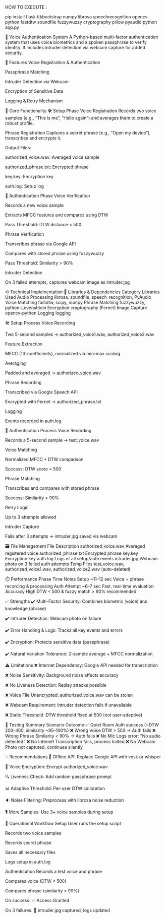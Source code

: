 HOW TO EXECUTE :

pip install flask ttkbootstrap numpy librosa speechrecognition opencv-python fastdtw soundfile fuzzywuzzy cryptography pillow pyaudio
python app.py


🔐 Voice Authentication System
A Python-based multi-factor authentication system that uses voice biometrics and a spoken passphrase to verify identity. It includes intruder detection via webcam capture for added security.

📌 Features
Voice Registration & Authentication

Passphrase Matching

Intruder Detection via Webcam

Encryption of Sensitive Data

Logging & Retry Mechanism

🧠 Core Functionality
🛠️ Setup Phase
Voice Registration
Records two voice samples (e.g., “This is me”, “Hello again”) and averages them to create a robust profile.

Phrase Registration
Captures a secret phrase (e.g., “Open my device”), transcribes and encrypts it.

Output Files:

authorized_voice.wav: Averaged voice sample

authorized_phrase.txt: Encrypted phrase

key.key: Encryption key

auth.log: Setup log

🔐 Authentication Phase
Voice Verification

Records a new voice sample

Extracts MFCC features and compares using DTW

Pass Threshold: DTW distance < 500

Phrase Verification

Transcribes phrase via Google API

Compares with stored phrase using fuzzywuzzy

Pass Threshold: Similarity > 90%

Intruder Detection

On 3 failed attempts, captures webcam image as intruder.jpg

⚙️ Technical Implementation
🧩 Libraries & Dependencies
Category	Libraries Used
Audio Processing	librosa, soundfile, speech_recognition, PyAudio
Voice Matching	fastdtw, scipy, numpy
Phrase Matching	fuzzywuzzy, python-Levenshtein
Encryption	cryptography (Fernet)
Image Capture	opencv-python
Logging	logging

🛠️ Setup Process
Voice Recording

Two 5-second samples → authorized_voice1.wav, authorized_voice2.wav

Feature Extraction

MFCC (13-coefficients), normalized via min-max scaling

Averaging

Padded and averaged → authorized_voice.wav

Phrase Recording

Transcribed via Google Speech API

Encrypted with Fernet → authorized_phrase.txt

Logging

Events recorded in auth.log

🔄 Authentication Process
Voice Recording

Records a 5-second sample → test_voice.wav

Voice Matching

Normalized MFCC + DTW comparison

Success: DTW score < 500

Phrase Matching

Transcribes and compares with stored phrase

Success: Similarity > 90%

Retry Logic

Up to 3 attempts allowed

Intruder Capture

Fails after 3 attempts → intruder.jpg saved via webcam

🗃️ File Management
File	Description
authorized_voice.wav	Averaged registered voice
authorized_phrase.txt	Encrypted phrase
key.key	Encryption key
auth.log	Logs of all setup/auth events
intruder.jpg	Webcam photo on 3 failed auth attempts
Temp Files	test_voice.wav, authorized_voice1.wav, authorized_voice2.wav (auto-deleted)

⏱️ Performance
Phase	Time	Notes
Setup	~11–12 sec	Voice + phrase recording & processing
Auth Attempt	~6–7 sec	Fast, real-time evaluation
Accuracy	High	DTW < 500 & fuzzy match > 90% recommended

✅ Strengths
✔️ Multi-Factor Security: Combines biometric (voice) and knowledge (phrase)

✔️ Intruder Detection: Webcam photo on failure

✔️ Error Handling & Logs: Tracks all key events and errors

✔️ Encryption: Protects sensitive data (passphrase)

✔️ Natural Variation Tolerance: 2-sample average + MFCC normalization

⚠️ Limitations
❌ Internet Dependency: Google API needed for transcription

❌ Noise Sensitivity: Background noise affects accuracy

❌ No Liveness Detection: Replay attacks possible

❌ Voice File Unencrypted: authorized_voice.wav can be stolen

❌ Webcam Requirement: Intruder detection fails if unavailable

❌ Static Threshold: DTW threshold fixed at 500 (not user-adaptive)

🧪 Testing Summary
Scenario	Outcome
✅ Quiet Room	Auth success (~DTW 200-400, similarity ~95–100%)
❌ Wrong Voice	DTW > 500 → Auth fails
❌ Wrong Phrase	Similarity < 90% → Auth fails
❌ No Mic	Logs error: "No audio detected"
❌ No Internet	Transcription fails, process halted
❌ No Webcam	Photo not captured; continues silently

💡 Recommendations
🔄 Offline API: Replace Google API with vosk or whisper

🔐 Voice Encryption: Encrypt authorized_voice.wav

🔍 Liveness Check: Add random passphrase prompt

📊 Adaptive Threshold: Per-user DTW calibration

🔉 Noise Filtering: Preprocess with librosa noise reduction

🎙️ More Samples: Use 3+ voice samples during setup

🏁 Operational Workflow
Setup
User runs the setup script

Records two voice samples

Records secret phrase

Saves all necessary files

Logs setup in auth.log

Authentication
Records a test voice and phrase

Compares voice (DTW < 500)

Compares phrase (similarity > 90%)

On success: ✅ Access Granted

On 3 failures: 🚫 intruder.jpg captured, logs updated


